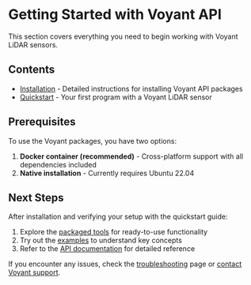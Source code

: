 # Getting Started with Voyant API

This section covers everything you need to begin working with Voyant LiDAR sensors.

## Contents

- [Installation](installation.md) - Detailed instructions for installing Voyant API packages
- [Quickstart](quickstart.md) - Your first program with a Voyant LiDAR sensor
<!-- TODO: Add a troubleshooting page
- [Troubleshooting](troubleshooting.md) - Common issues and their solutions
-->

## Prerequisites

To use the Voyant packages, you have two options:

1. **Docker container (recommended)** - Cross-platform support with all dependencies included
2. **Native installation** - Currently requires Ubuntu 22.04

<!-- TODO: Add system requirements
### System Requirements

- **Processor**: Modern x86_64 CPU
- **RAM**: Minimum 4GB, 8GB recommended
- **Storage**: 1GB free space
- **Network**: Ethernet connection to Voyant LiDAR sensor
-->

## Next Steps

After installation and verifying your setup with the quickstart guide:

1. Explore the [packaged tools](../tools/README.md) for ready-to-use functionality
2. Try out the [examples](../examples/README.md) to understand key concepts
3. Refer to the [API documentation](../api/README.md) for detailed reference

If you encounter any issues, check the [troubleshooting](troubleshooting.md) page
or [contact Voyant support](mailto:support@voyantphotonics.com).

